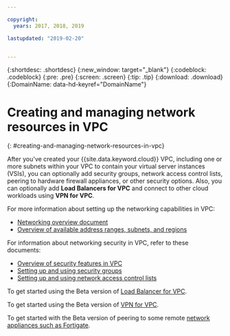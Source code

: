 ```yaml
---

copyright:
  years: 2017, 2018, 2019

lastupdated: "2019-02-20"


---
```


{:shortdesc: .shortdesc}
{:new_window: target="_blank"}
{:codeblock: .codeblock}
{:pre: .pre}
{:screen: .screen}
{:tip: .tip}
{:download: .download}
{:DomainName: data-hd-keyref="DomainName"}

# Creating and managing network resources in VPC
{: #creating-and-managing-network-resources-in-vpc}

After you've created your {{site.data.keyword.cloud}} VPC, including one or more subnets within your VPC to contain your virtual server instances (VSIs), you can optionally add security groups, network access control lists, peering to hardware firewall appliances, or other security options. Also, you can optionally add **Load Balancers for VPC** and connect to other cloud workloads using **VPN for VPC**.

For more information about setting up the networking capabilities in VPC:
 * [Networking overview document](/docs/infrastructure/vpc-network?topic=vpc-network-about-networking-for-vpc)
 * [Overview of available address ranges, subnets, and regions](/docs/infrastructure/vpc-network?topic=vpc-network-working-with-ip-address-ranges-address-prefixes-regions-and-subnets)

For information about networking security in VPC, refer to these documents:
* [Overview of security features in VPC](/docs/infrastructure/vpc-network?topic=vpc-network-security-in-your-ibm-cloud-vpc)
* [Setting up and using security groups](/docs/infrastructure/vpc-network?topic=vpc-network-updating-the-default-security-group)
* [Setting up and using network access control lists](/docs/infrastructure/vpc-network?topic=vpc-network-setting-up-network-acls-using-the-cli)

To get started using the Beta version of [Load Balancer for VPC](/docs/infrastructure/vpc-network?topic=vpc-network---beta-using-load-balancers-in-ibm-cloud-vpc).

To get started using the Beta version of [VPN for VPC](/docs/infrastructure/vpc-network?topic=vpc-network---beta-using-vpn-with-your-vpc).

To get started with the Beta version of peering to some remote [network appliances such as Fortigate](/docs/infrastructure/vpc-network?topic=vpc-network-creating-a-secure-connection-with-a-remote-fortigate-peer).
